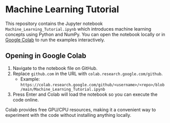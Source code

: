# Machine Learning Tutorial

This repository contains the Jupyter notebook `Machine_Learning_Tutorial.ipynb` which introduces machine learning concepts using Python and NumPy. You can open the notebook locally or in [Google Colab](https://colab.research.google.com/) to run the examples interactively.

## Opening in Google Colab

1. Navigate to the notebook file on GitHub.
2. Replace `github.com` in the URL with `colab.research.google.com/github`.
   - Example: `https://colab.research.google.com/github/<username>/<repo>/blob/main/Machine_Learning_Tutorial.ipynb`
3. Press Enter and Colab will load the notebook so you can execute the code online.

Colab provides free GPU/CPU resources, making it a convenient way to experiment with the code without installing anything locally.
